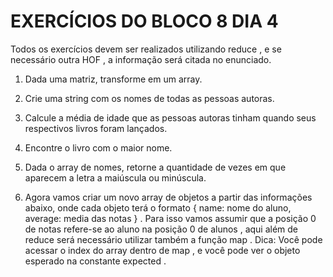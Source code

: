 # EXERCÍCIOS DO BLOCO 8 DIA 4

Todos os exercícios devem ser realizados utilizando reduce , e se necessário outra HOF , a informação será citada no enunciado.

1. Dada uma matriz, transforme em um array.

2. Crie uma string com os nomes de todas as pessoas autoras.

3. Calcule a média de idade que as pessoas autoras tinham quando seus respectivos livros foram lançados.

4. Encontre o livro com o maior nome.

5. Dada o array de nomes, retorne a quantidade de vezes em que aparecem a letra a maiúscula ou minúscula.

6. Agora vamos criar um novo array de objetos a partir das informações abaixo, onde cada objeto terá o formato { name: nome do aluno, average: media das notas } . Para isso vamos assumir que a posição 0 de notas refere-se ao aluno na posição 0 de alunos , aqui além de reduce será necessário utilizar também a função map . Dica: Você pode acessar o index do array dentro de map , e você pode ver o objeto esperado na constante expected .
